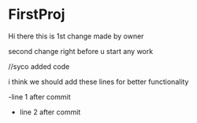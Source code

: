 # FirstProj

Hi there this is 1st change made by owner

second change right before u start any work


//syco added code

i think we should add these lines for better functionality

-line 1  after commit 

- line 2 after commit

